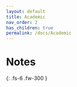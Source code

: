 ```yaml
---
layout: default
title: Academic
nav_order: 2
has_children: true
permalink: /docs/Academic
---
```


# Notes


{: .fs-6 .fw-300 }
